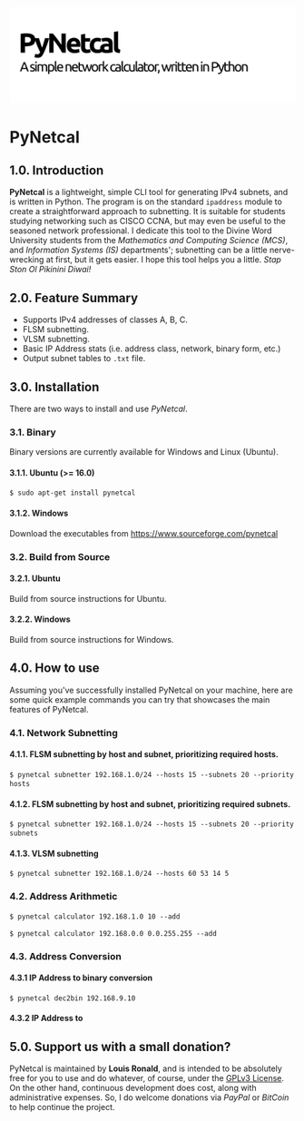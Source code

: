 ![PyNetcal](res/header.png)

# PyNetcal

## 1.0. Introduction

**PyNetcal** is a lightweight, simple CLI tool for generating IPv4 subnets, and is written in Python. The program is on the standard `ipaddress` module to create a straightforward approach to subnetting. It is suitable for students studying networking such as CISCO CCNA, but may even be useful to the seasoned network professional. I dedicate this tool to the Divine Word University students from the *Mathematics and Computing Science (MCS)*, and *Information Systems (IS)* departments'; subnetting can be a little nerve-wrecking at first, but it gets easier. I hope this tool helps you a little. *Stap Ston Ol Pikinini Diwai!*

## 2.0. Feature Summary

- Supports IPv4 addresses of classes A, B, C.
- FLSM subnetting.
- VLSM subnetting.
- Basic IP Address stats (i.e. address class, network, binary form, etc.)
- Output subnet tables to `.txt` file.



## 3.0. Installation

There are two ways to install and use *PyNetcal*.

### 3.1. Binary

Binary versions are currently available for Windows and Linux (Ubuntu).

#### 3.1.1. Ubuntu (>= 16.0)

```shell
$ sudo apt-get install pynetcal
```

#### 3.1.2. Windows

Download the executables from  https://www.sourceforge.com/pynetcal

### 3.2. Build from Source

#### 3.2.1. Ubuntu

Build from source instructions for Ubuntu.

#### 3.2.2. Windows

Build from source instructions for Windows.

## 4.0. How to use

Assuming you've successfully installed PyNetcal on your machine, here are some quick example commands you can try that showcases the main features of PyNetcal.

### 4.1. Network Subnetting



#### 4.1.1. FLSM subnetting by host and subnet, prioritizing required hosts.

```shell
$ pynetcal subnetter 192.168.1.0/24 --hosts 15 --subnets 20 --priority hosts
```

#### 4.1.2. FLSM subnetting by host and subnet, prioritizing required subnets.

```shell
$ pynetcal subnetter 192.168.1.0/24 --hosts 15 --subnets 20 --priority subnets
```

#### 4.1.3. VLSM subnetting

```shell
$ pynetcal subnetter 192.168.1.0/24 --hosts 60 53 14 5
```



### 4.2. Address Arithmetic

```shell
$ pynetcal calculator 192.168.1.0 10 --add
```

```shell
$ pynetcal calculator 192.168.0.0 0.0.255.255 --add
```



### 4.3. Address Conversion

#### 4.3.1 IP Address to binary conversion

```shell
$ pynetcal dec2bin 192.168.9.10
```



#### 4.3.2 IP Address to 



## 5.0. Support us with a small donation?

PyNetcal is maintained by **Louis Ronald**, and is intended to be absolutely free for you to use and do whatever, of course, under the [GPLv3 License](LICENSE.md). On the other hand, continuous development does cost, along with administrative expenses. So, I do welcome donations via *PayPal* or *BitCoin* to help continue the project.









